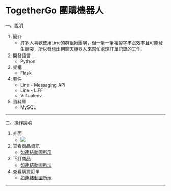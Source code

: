 # TogetherGo 團購機器人
一、說明
1. 簡介
	* 許多人喜歡使用Line的群組揪團購，但一筆一筆複製字串沒效率且可能發生衝突，所以發想出用聊天機器人來幫忙處理訂單記錄的工作。
2. 開發語言
	* Python
3. 架構
	* Flask
4. 套件
	* Line - Messaging API
	* Line - LIFF
	* Virtualenv
5. 資料庫
	* MySQL

---

二、操作說明
1. 介面
	* ![](https://i.imgur.com/x19Z57z.jpg)
2. 查看商品資訊
	* [如連結動圖所示](https://imgur.com/a/TYOkgka)
3. 下訂商品
	* [如連結動圖所示](https://imgur.com/a/InrUOpf)
4. 查看購買訂單
	* [如連結動圖所示](https://imgur.com/3csRlyM)


---

	










